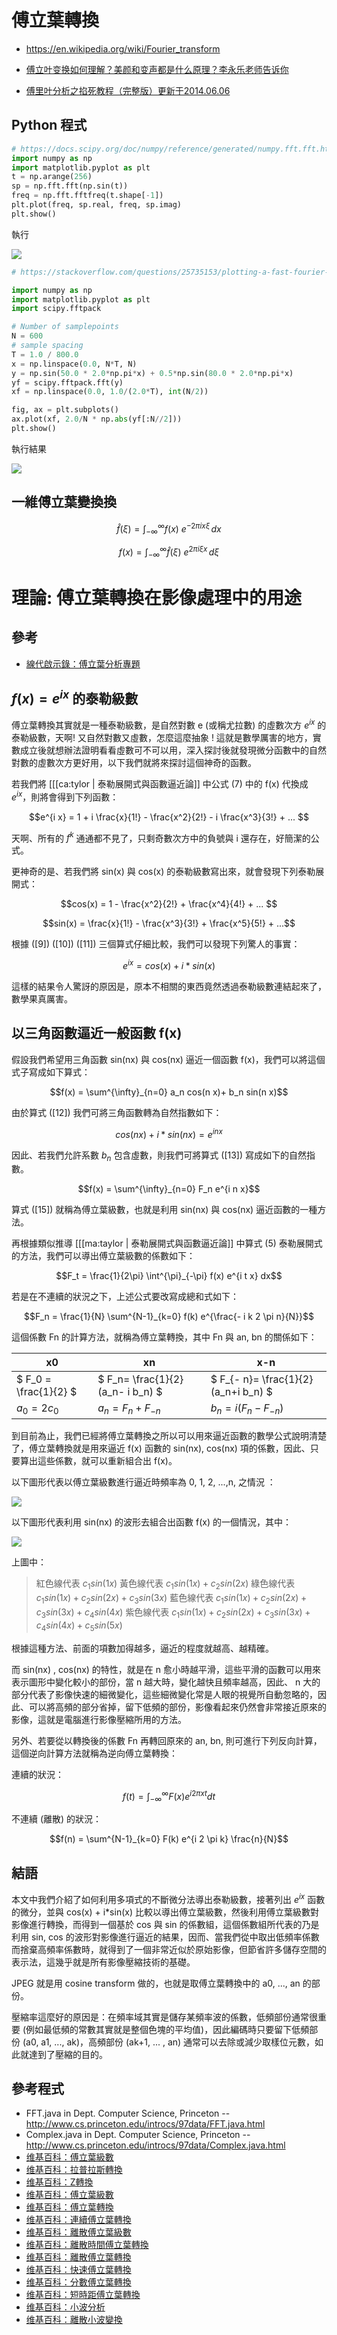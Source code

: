 # 傅立葉轉換

* https://en.wikipedia.org/wiki/Fourier_transform

* [傅立叶变换如何理解？美颜和变声都是什么原理？李永乐老师告诉你](https://www.youtube.com/watch?v=0LuyxzqI3Hk&list=PLZGnAhii0wHwcPEDFMjSOUNZ6r5EEPfUh&index=8)
* [傅里叶分析之掐死教程（完整版）更新于2014.06.06](https://zhuanlan.zhihu.com/p/19763358)

## Python 程式

```py
# https://docs.scipy.org/doc/numpy/reference/generated/numpy.fft.fft.html
import numpy as np
import matplotlib.pyplot as plt
t = np.arange(256)
sp = np.fft.fft(np.sin(t))
freq = np.fft.fftfreq(t.shape[-1])
plt.plot(freq, sp.real, freq, sp.imag)
plt.show()
```

執行

![](../img/fft1.png)


```py
# https://stackoverflow.com/questions/25735153/plotting-a-fast-fourier-transform-in-python

import numpy as np
import matplotlib.pyplot as plt
import scipy.fftpack

# Number of samplepoints
N = 600
# sample spacing
T = 1.0 / 800.0
x = np.linspace(0.0, N*T, N)
y = np.sin(50.0 * 2.0*np.pi*x) + 0.5*np.sin(80.0 * 2.0*np.pi*x)
yf = scipy.fftpack.fft(y)
xf = np.linspace(0.0, 1.0/(2.0*T), int(N/2))

fig, ax = plt.subplots()
ax.plot(xf, 2.0/N * np.abs(yf[:N//2]))
plt.show()
```

執行結果

![](../img/fft2.png)

## 一維傅立葉變換換

```math
\hat{f}(\xi) = \int_{-\infty}^\infty f(x)\ e^{- 2\pi i x \xi}\,dx
```

```math
f(x) = \int_{-\infty}^\infty \hat f(\xi)\ e^{2 \pi i \xi x}\,d\xi
```

# 理論: 傅立葉轉換在影像處理中的用途

## 參考

* [線代啟示錄：傅立葉分析專題](http://ccjou.wordpress.com/%E5%B0%88%E9%A1%8C%E6%8E%A2%E7%A9%B6/%E5%82%85%E7%AB%8B%E8%91%89%E5%88%86%E6%9E%90%E5%B0%88%E9%A1%8C/)

## $`f(x) = e^{i x} `$ 的泰勒級數
傅立葉轉換其實就是一種泰勒級數，是自然對數 e (或稱尤拉數) 的虛數次方 $`e^{i x} `$ 的泰勒級數，天啊! 又自然對數又虛數，怎麼這麼抽象 ! 這就是數學厲害的地方，實數成立後就想辦法證明看看虛數可不可以用，深入探討後就發現微分函數中的自然對數的虛數次方更好用，以下我們就將來探討這個神奇的函數。


若我們將 [[[ca:tylor | 泰勒展開式與函數逼近論]] 中公式 (7) 中的 f(x) 代換成 $`e^{ix} `$，則將會得到下列函數：

```math
e^{i x} = 1 + i \frac{x}{1!} - \frac{x^2}{2!} - i \frac{x^3}{3!} + ... 
```

天啊、所有的 $`f^k `$ 通通都不見了，只剩奇數次方中的負號與 i 還存在，好簡潔的公式。


更神奇的是、若我們將 sin(x) 與 cos(x) 的泰勒級數寫出來，就會發現下列泰勒展開式：


```math
cos(x) = 1 - \frac{x^2}{2!} + \frac{x^4}{4!} + ... 
```

```math
sin(x) = \frac{x}{1!} - \frac{x^3}{3!} + \frac{x^5}{5!} + ...
```

根據 ([9]) ([10]) ([11]) 三個算式仔細比較，我們可以發現下列驚人的事實：


```math
e^{i x} = cos(x) + i * sin(x) 
```

這樣的結果令人驚訝的原因是，原本不相關的東西竟然透過泰勒級數連結起來了，數學果真厲害。

## 以三角函數逼近一般函數 f(x)

假設我們希望用三角函數 sin(nx) 與 cos(nx) 逼近一個函數 f(x)，我們可以將這個式子寫成如下算式：

```math
f(x) = \sum^{\infty}_{n=0} a_n cos(n x)+ b_n sin(n x)
```

由於算式 ([12]) 我們可將三角函數轉為自然指數如下：

```math
cos(n x) + i * sin(n x) = e^{i n x}
```

因此、若我們允許系數 $`b_n `$ 包含虛數，則我們可將算式 ([13]) 寫成如下的自然指數。

```math
f(x) = \sum^{\infty}_{n=0} F_n e^{i n x}
```

算式 ([15]) 就稱為傅立葉級數，也就是利用 sin(nx) 與 cos(nx) 逼近函數的一種方法。


再根據類似推導 [[[ma:taylor | 泰勒展開式與函數逼近論]] 中算式 (5) 泰勒展開式的方法，我們可以導出傅立葉級數的係數如下：

```math
F_t = \frac{1}{2\pi} \int^{\pi}_{-\pi} f(x) e^{i t x} dx
```

若是在不連續的狀況之下，上述公式要改寫成總和式如下：

```math
F_n = \frac{1}{N} \sum^{N-1}_{k=0} f(k) e^{\frac{- i k 2 \pi n}{N}}
```

這個係數 Fn 的計算方法，就稱為傅立葉轉換，其中 Fn 與 an, bn 的關係如下：

x0    | xn             | x-n    
--------|-----------------|---------
$` F_0 = \frac{1}{2} `$ | $` F_n= \frac{1}{2} (a_n- i b_n) `$ | $` F_{- n}= \frac{1}{2} (a_n+i b_n) `$
$` a_0 = 2 c_0 `$ | $` a_n=F_n+F_{- n} `$ | $`  b_n=i (F_n-F_{-n}) `$

到目前為止，我們已經將傅立葉轉換之所以可以用來逼近函數的數學公式說明清楚了，傅立葉轉換就是用來逼近 f(x) 函數的 sin(nx), cos(nx) 項的係數，因此、只要算出這些係數，就可以重新組合出 f(x)。

以下圖形代表以傅立葉級數進行逼近時頻率為 0, 1, 2, ...,n, 之情況 ：

![](http://ccckmit.wdfiles.com/local--files/ca:fourier/FFT_dft0.gif)


以下圖形代表利用 sin(nx) 的波形去組合出函數 f(x) 的一個情況，其中：

![](http://ccckmit.wdfiles.com/local--files/ca:fourier/FFT_SinWave.gif)

上圖中：

> 紅色線代表 $`c_1 sin(1 x) `$
> 黃色線代表 $`c_1 sin(1x)+c_2 sin(2x) `$
> 綠色線代表 $`c_1 sin(1x)+c_2 sin(2x)+c_3 sin(3x) `$
> 藍色線代表 $`c_1 sin(1x)+c_2 sin(2x)+c_3 sin(3x)+c_4 sin(4x) `$
> 紫色線代表 $`c_1 sin(1x)+c_2 sin(2x)+c_3 sin(3x)+c_4 sin(4x)+c_5 sin(5x) `$

根據這種方法、前面的項數加得越多，逼近的程度就越高、越精確。

而 sin(nx) , cos(nx) 的特性，就是在 n 愈小時越平滑，這些平滑的函數可以用來表示圖形中變化較小的部份，當 n 越大時，變化越快且頻率越高，因此、 n 大的部分代表了影像快速的細微變化，這些細微變化常是人眼的視覺所自動忽略的，因此、可以將高頻的部分省掉，留下低頻的部份，影像看起來仍然會非常接近原來的影像，這就是電腦進行影像壓縮所用的方法。

另外、若要從以轉換後的係數 Fn 再轉回原來的 an, bn, 則可進行下列反向計算，這個逆向計算方法就稱為逆向傅立葉轉換：

連續的狀況：

```math
f(t) = \int^\infty_{- \infty} F(x) e^{i 2 \pi x t} dt
```

不連續 (離散) 的狀況：

```math
f(n) = \sum^{N-1}_{k=0} F(k) e^{i 2 \pi k} \frac{n}{N}
```

## 結語

本文中我們介紹了如何利用多項式的不斷微分法導出泰勒級數，接著列出 $`e^{i x} `$ 函數的微分，並與 cos(x) + i*sin(x) 比較以導出傅立葉級數，然後利用傅立葉級數對影像進行轉換，而得到一個基於 cos 與 sin 的係數組，這個係數組所代表的乃是利用 sin, cos 的波形對影像進行逼近的結果，因而、當我們從中取出低頻率係數而捨棄高頻率係數時，就得到了一個非常近似於原始影像，但節省許多儲存空間的表示法，這幾乎就是所有影像壓縮技術的基礎。

JPEG 就是用 cosine transform 做的，也就是取傅立葉轉換中的 a0, ..., an 的部份。

壓縮率這麼好的原因是：在頻率域其實是儲存某頻率波的係數，低頻部份通常很重要 (例如最低頻的常數其實就是整個色塊的平均值)，因此編碼時只要留下低頻部份 (a0, a1, ..., ak)，高頻部份 (ak+1, ... , an) 通常可以去除或減少取樣位元數，如此就達到了壓縮的目的。

## 參考程式

* FFT.java in Dept. Computer Science, Princeton -- http://www.cs.princeton.edu/introcs/97data/FFT.java.html
* Complex.java in Dept. Computer Science, Princeton -- http://www.cs.princeton.edu/introcs/97data/Complex.java.html
* [维基百科：傅立葉級數](http://zh.wikipedia.org/wiki/%E5%82%85%E9%87%8C%E5%8F%B6%E7%BA%A7%E6%95%B0) 
* [维基百科：拉普拉斯轉換](http://zh.wikipedia.org/wiki/%E6%8B%89%E6%99%AE%E6%8B%89%E6%96%AF%E5%8F%98%E6%8D%A2) 
* [维基百科：Z轉換](http://zh.wikipedia.org/wiki/Z%E8%BD%89%E6%8F%9B)
* [维基百科：傅立葉級數](http://zh.wikipedia.org/wiki/%E5%82%85%E9%87%8C%E5%8F%B6%E7%BA%A7%E6%95%B0)
* [维基百科：傅立葉轉換](http://zh.wikipedia.org/wiki/%E5%82%85%E9%87%8C%E5%8F%B6%E5%8F%98%E6%8D%A2)
* [维基百科：連續傅立葉轉換](http://zh.wikipedia.org/wiki/%E8%BF%9E%E7%BB%AD%E5%82%85%E9%87%8C%E5%8F%B6%E5%8F%98%E6%8D%A2)
* [维基百科：離散傅立葉級數](http://zh.wikipedia.org/wiki/%E7%A6%BB%E6%95%A3%E5%82%85%E9%87%8C%E5%8F%B6%E7%BA%A7%E6%95%B0)
* [维基百科：離散時間傅立葉轉換](http://zh.wikipedia.org/wiki/%E7%A6%BB%E6%95%A3%E6%97%B6%E9%97%B4%E5%82%85%E9%87%8C%E5%8F%B6%E5%8F%98%E6%8D%A2)
* [维基百科：離散傅立葉轉換](http://zh.wikipedia.org/wiki/%E7%A6%BB%E6%95%A3%E5%82%85%E9%87%8C%E5%8F%B6%E5%8F%98%E6%8D%A2)
* [维基百科：快速傅立葉轉換](http://zh.wikipedia.org/wiki/%E5%BF%AB%E9%80%9F%E5%82%85%E9%87%8C%E5%8F%B6%E5%8F%98%E6%8D%A2)
* [维基百科：分數傅立葉轉換](http://zh.wikipedia.org/wiki/%E5%88%86%E6%95%B8%E5%82%85%E7%AB%8B%E8%91%89%E8%BD%89%E6%8F%9B)
* [维基百科：短時距傅立葉轉換](http://zh.wikipedia.org/wiki/%E7%9F%AD%E6%99%82%E8%B7%9D%E5%82%85%E7%AB%8B%E8%91%89%E8%BD%89%E6%8F%9B)
* [维基百科：小波分析](http://zh.wikipedia.org/wiki/%E5%B0%8F%E6%B3%A2%E5%88%86%E6%9E%90)
* [维基百科：離散小波變換](http://zh.wikipedia.org/wiki/%E9%9B%A2%E6%95%A3%E5%B0%8F%E6%B3%A2%E8%AE%8A%E6%8F%9B)

